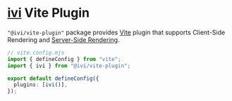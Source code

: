 # [ivi](https://github.com/localvoid/ivi) Vite Plugin

`"@ivi/vite-plugin"` package provides [Vite](https://vitejs.dev/) plugin that supports Client-Side Rendering and [Server-Side Rendering](https://vitejs.dev/guide/ssr.html).

```ts
// vite.config.mjs
import { defineConfig } from "vite";
import { ivi } from "@ivi/vite-plugin";

export default defineConfig({
  plugins: [ivi()],
});
```
